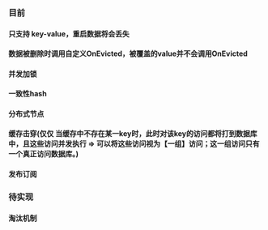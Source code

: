 ### 目前
#### 只支持 key-value，重启数据将会丢失
#### 数据被删除时调用自定义OnEvicted，被覆盖的value并不会调用OnEvicted
#### 并发加锁
#### 一致性hash
#### 分布式节点
#### 缓存击穿(仅仅 当缓存中不存在某一key时，此时对该key的访问都将打到数据库中，且这些访问并发执行 => 可以将这些访问视为【一组】访问；这一组访问只有一个真正访问数据库。)
#### 发布订阅

### 待实现
#### 淘汰机制

